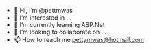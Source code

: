 - 👋 Hi, I’m @pettmwas
- 👀 I’m interested in ...
- 🌱 I’m currently learning ASP.Net
- 💞️ I’m looking to collaborate on ...
- 📫 How to reach me pettymwas@hotmail.com

<!---
pettmwas/pettmwas is a ✨ special ✨ repository because its `README.md` (this file) appears on your GitHub profile.
You can click the Preview link to take a look at your changes.
--->
